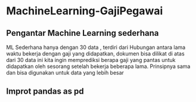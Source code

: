 # MachineLearning-GajiPegawai

## Pengantar Machine Learning sederhana
ML Sederhana hanya dengan 30 data , terdiri dari Hubungan antara lama waktu bekerja dengan gaji yang didapatkan, dokumen bisa dilikat di atas
dari 30 data ini kita ingin memprediksi berapa gaji yang pantas untuk didapatkan oleh sesorang setelah bekerja beberapa lama.
Prinsipnya sama dan bisa digunakan untuk data yang lebih besar

## Improt pandas as pd
